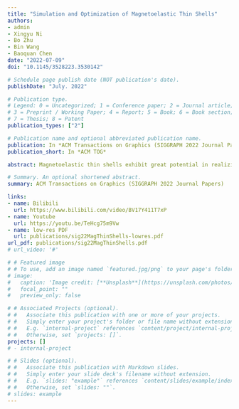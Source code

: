 ```yaml
---
title: "Simulation and Optimization of Magnetoelastic Thin Shells"
authors:
- admin
- Xingyu Ni
- Bo Zhu
- Bin Wang
- Baoquan Chen
date: "2022-07-09"
doi: "10.1145/3528223.3530142"

# Schedule page publish date (NOT publication's date).
publishDate: "July. 2022"

# Publication type.
# Legend: 0 = Uncategorized; 1 = Conference paper; 2 = Journal article;
# 3 = Preprint / Working Paper; 4 = Report; 5 = Book; 6 = Book section;
# 7 = Thesis; 8 = Patent
publication_types: ["2"]

# Publication name and optional abbreviated publication name.
publication: In *ACM Transactions on Graphics (SIGGRAPH 2022 Journal Papers)*
publication_short: In *ACM TOG*

abstract: Magnetoelastic thin shells exhibit great potential in realizing versatile functionalities through a broad range of combination of material stiffness, remnant magnetization intensity, and external magnetic stimuli. In this paper, we propose a novel computational method for forward simulation and inverse design of magnetoelastic thin shells. Our system consists of two key components of forward simulation and backward optimization. On the simulation side, we have developed a new continuum mechanics model based on the Kirchhoff–Love thin-shell model to characterize the behaviors of a megnetolelastic thin shell under external magnetic stimuli. Based on this model, we proposed an implicit numerical simulator facilitated by the magnetic energy Hessian to treat the elastic and magnetic stresses within a unified framework, which is versatile to incorporation with other thin shell models. On the optimization side, we have devised a new differentiable simulation framework equipped with an efficient adjoint formula to accommodate various PDE-constraint, inverse design problems of magnetoelastic thin-shell structures, in both static and dynamic settings. It also encompasses applications of magnetoelastic soft robots, functional Origami, artworks, and meta-material designs. We demonstrate the efficacy of our framework by designing and simulating a broad array of magnetoelastic thin-shell objects that manifest complicated interactions between magnetic fields, materials, and control policies.

# Summary. An optional shortened abstract.
summary: ACM Transactions on Graphics (SIGGRAPH 2022 Journal Papers)

links:
- name: Bilibili
  url: https://www.bilibili.com/video/BV17Y411T7xP
- name: Youtube
  url: https://youtu.be/TeHcg75m9Vw
- name: low-res PDF
  url: publications/sig22MagThinShells-lowres.pdf
url_pdf: publications/sig22MagThinShells.pdf
# url_video: '#'

# # Featured image
# # To use, add an image named `featured.jpg/png` to your page's folder. 
# image:
#   caption: 'Image credit: [**Unsplash**](https://unsplash.com/photos/pLCdAaMFLTE)'
#   focal_point: ""
#   preview_only: false

# # Associated Projects (optional).
# #   Associate this publication with one or more of your projects.
# #   Simply enter your project's folder or file name without extension.
# #   E.g. `internal-project` references `content/project/internal-project/index.md`.
# #   Otherwise, set `projects: []`.
projects: []
# - internal-project

# # Slides (optional).
# #   Associate this publication with Markdown slides.
# #   Simply enter your slide deck's filename without extension.
# #   E.g. `slides: "example"` references `content/slides/example/index.md`.
# #   Otherwise, set `slides: ""`.
# slides: example
---
```

